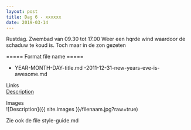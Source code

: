 ```yaml
---
layout: post
title: Dag 6 - xxxxxx
date: 2019-03-14
---
```

Rustdag. Zwembad van 09.30 tot 17.00
Weer een hqrde wind waardoor de schaduw te koud is. Toch maar in de zon gezeten

===== Format file name =====
- YEAR-MONTH-DAY-title.md
-2011-12-31-new-years-eve-is-awesome.md

Links  
[Description](http://example.com)

Images  
![Description]({{ site.images }}/filenaam.jpg?raw=true)

Zie ook de file style-guide.md
